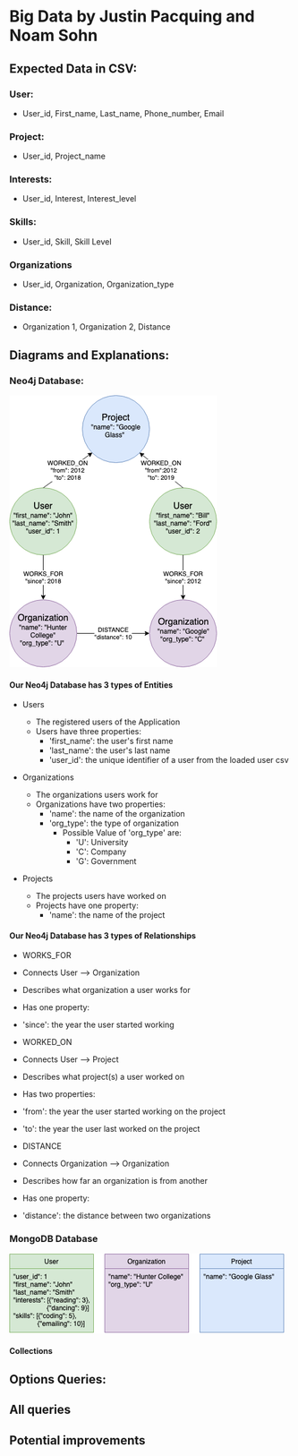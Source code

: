 # Big Data by Justin Pacquing and Noam Sohn

## Expected Data in CSV:
### User:
* User_id, First_name, Last_name, Phone_number, Email
### Project:
* User_id, Project_name
### Interests:
* User_id, Interest, Interest_level
### Skills:
* User_id, Skill, Skill Level
### Organizations
* User_id, Organization, Organization_type
### Distance:
* Organization 1, Organization 2, Distance

## Diagrams and Explanations:
### Neo4j Database:
![Neo4j Diagram](Data/neo4jdiagram.png)

#### Our Neo4j Database has 3 types of Entities
* Users
  * The registered users of the Application
  * Users have three properties:
    * 'first_name': the user's first name
    * 'last_name': the user's last name
    * 'user_id': the unique identifier of a user from the loaded user csv
   
* Organizations
  * The organizations users work for
  * Organizations have two properties:
    * 'name': the name of the organization
    * 'org_type': the type of organization
      * Possible Value of 'org_type' are:
        * 'U': University
        * 'C': Company
        * 'G': Government
       
* Projects
  * The projects users have worked on
  * Projects have one property:
    * 'name': the name of the project


#### Our Neo4j Database has 3 types of Relationships
* WORKS_FOR
 * Connects User --> Organization
 * Describes what organization a user works for
 * Has one property:
  * 'since': the year the user started working
   
* WORKED_ON
 * Connects User --> Project
 * Describes what project(s) a user worked on
 * Has two properties:
  * 'from': the year the user started working on the project
  * 'to': the year the user last worked on the project
    
* DISTANCE
 * Connects Organization --> Organization
 * Describes how far an organization is from another
 * Has one property:
  * 'distance': the distance between two organizations
   
### MongoDB Database
![MongoDB Diagram](Data/mongodbdiagram.png)
#### Collections

## Options Queries:
##

## All queries

## Potential improvements
